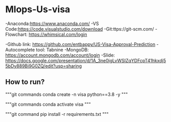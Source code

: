 # Mlops-Us-visa

-Anaconda:https://www.anaconda.com/
-VS Code:https://code.visualstudio.com/download
-Git:ttps://git-scm.com/
-Flowchart: https://whimsical.com/login

-Github link: https://github.com/entbappy/US-Visa-Approval-Prediction
-Autocomplete tool: Tabnine
-MongoDB: https://account.mongodb.com/account/login
-Slide: https://docs.google.com/presentation/d/1A_3ne0igLvWSIZqYDFcpT41hkxdj55bDy889Bi9G0ZQ/edit?usp=sharing


## How to run?

"""git commands 
conda create -n visa python==3.8 -y
"""

"""git commands
conda activate visa
"""

"""git command
pip install -r requirements.txt
"""

